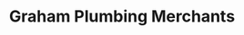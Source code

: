 ---
title: "Graham Plumbing Merchants"
url: /cramlington/graham-plumbing-merchants/
shop: Eisenwaren
---